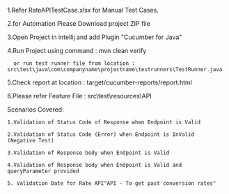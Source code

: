 

1.Refer RateAPITestCase.xlsx for Manual Test Cases.

2.for Automation Please Download project ZIP file

3.Open Project in intellij and add Plugin "Cucumber for Java"

4.Run Project using command : mvn clean verify

	  or run test runner file from location : src\test\java\com\companyname\projectname\testrunners\TestRunner.java

5.Check report at location : target/cucumber-reports/report.html

6.Please refer Feature File : src\test\resources\API

Scenarios Covered:

	1.Validation of Status Code of Response when Endpoint is Valid

	2.Validation of Status Code (Error) when Endpoint is InValid  (Negative Test)

	3.Validation of Response body when Endpoint is Valid

	4.Validation of Response body when Endpoint is Valid and queryParameter provided

	5. Validation Date for Rate API"API - To get past conversion rates" 


